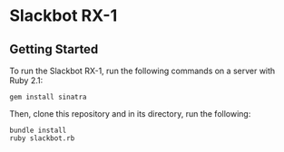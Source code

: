 # Slackbot RX-1

## Getting Started

To run the Slackbot RX-1, run the following commands on a server with Ruby 2.1:

```
gem install sinatra
```

Then, clone this repository and in its directory, run the following:

```
bundle install
ruby slackbot.rb
```